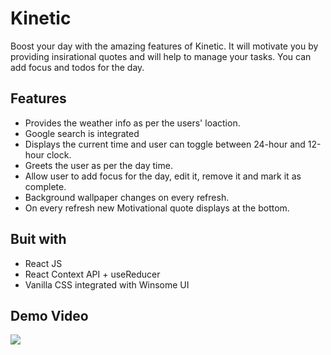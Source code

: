 # Kinetic

Boost your day with the amazing features of Kinetic. It will motivate you by providing insirational quotes and will help to manage your tasks.
You can add focus and todos for the day.

## Features

- Provides the weather info as per the users' loaction.
- Google search is integrated
- Displays the current time and user can toggle between 24-hour and 12-hour clock.
- Greets the user as per the day time.
- Allow user to add focus for the day, edit it, remove it and mark it as complete.
- Background wallpaper changes on every refresh.
- On every refresh new Motivational quote displays at the bottom.

## Buit with

- React JS
- React Context API + useReducer
- Vanilla CSS integrated with Winsome UI

## Demo Video

![](https://github.com/AnjaliDeshwani/kinetic-extension/blob/dev/src/assets/extension-demo.gif)
